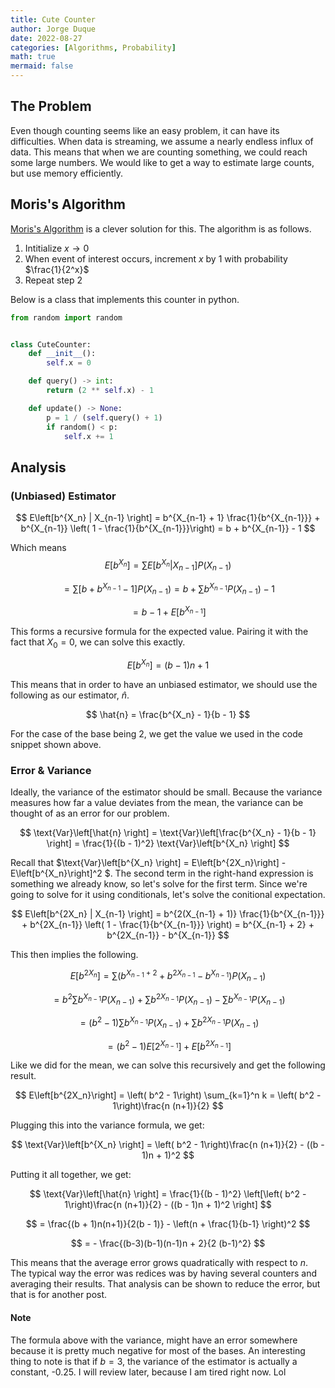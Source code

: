 ```yaml
---
title: Cute Counter
author: Jorge Duque
date: 2022-08-27
categories: [Algorithms, Probability]
math: true
mermaid: false
---
```



## The Problem
Even though counting seems like an easy problem, it can have its difficulties. When data is streaming, we assume a nearly endless influx of data. This means that when we are counting something, we could reach some large numbers. We would like to get a way to estimate large counts, but use memory efficiently.  

## Moris's Algorithm
[Moris's Algorithm](https://en.wikipedia.org/wiki/Approximate_counting_algorithm) is a clever solution for this. The algorithm is as follows.

1. Intitialize $x \to 0$
2. When event of interest occurs, increment $x$ by 1 with probability $\frac{1}{2^x}$
3. Repeat step 2

Below is a class that implements this counter in python.

```python
from random import random


class CuteCounter:
    def __init__():
        self.x = 0

    def query() -> int:
        return (2 ** self.x) - 1

    def update() -> None:
        p = 1 / (self.query() + 1)
        if random() < p:
            self.x += 1

```


## Analysis

### (Unbiased) Estimator

$$
E\left[b^{X_n} | X_{n-1} \right] = b^{X_{n-1} + 1} \frac{1}{b^{X_{n-1}}} + b^{X_{n-1}} \left( 1 - \frac{1}{b^{X_{n-1}}}\right) 
= b + b^{X_{n-1}} - 1
$$

Which means
$$
 E\left[b^{X_n}\right]
= \sum E\left[b^{X_n} | X_{n-1} \right] P(X_{n-1})
$$

$$
= \sum \left[ b + b^{X_{n-1}} - 1\right] P(X_{n-1})
= b + \sum b^{X_{n-1}}P(X_{n-1}) - 1
$$

$$
= b - 1 + E\left[ b^{X_{n-1}} \right]
$$

This forms a recursive formula for the expected value. Pairing it with the fact that $X_0 = 0$, we can solve this exactly. 

$$
E\left[b^{X_n}\right] 
= (b - 1)n + 1
$$

This means that in order to have an unbiased estimator, we should use the following as our estimator, $\hat{n}$.

$$ 
\hat{n} = \frac{b^{X_n} - 1}{b - 1}
$$

For the case of the base being 2, we get the value we used in the code snippet shown above.

### Error & Variance
Ideally, the variance of the estimator should be small. Because the variance measures how far a value deviates from the mean, the variance can be thought of as an error for our problem.

$$
\text{Var}\left[\hat{n} \right] = \text{Var}\left[\frac{b^{X_n} - 1}{b - 1} \right] = \frac{1}{(b - 1)^2}  \text{Var}\left[b^{X_n} \right]
$$

Recall that $\text{Var}\left[b^{X_n} \right] = E\left[b^{2X_n}\right] - E\left[b^{X_n}\right]^2 $. The second term in the right-hand expression is something we already know, so let's solve for the first term. Since we're going to solve for it using conditionals, let's solve the conitional expectation. 


$$
E\left[b^{2X_n} | X_{n-1} \right] 
= b^{2(X_{n-1} + 1)} \frac{1}{b^{X_{n-1}}} + b^{2X_{n-1}} \left( 1 - \frac{1}{b^{X_{n-1}}} \right) 
= b^{X_{n-1} + 2} + b^{2X_{n-1}} - b^{X_{n-1}}
$$

This then implies the following. 

$$
 E\left[b^{2X_n}\right]
= \sum \left( b^{X_{n-1} + 2} + b^{2X_{n-1}} - b^{X_{n-1}} \right) P(X_{n-1})
$$

$$
= b^2 \sum b^{X_{n-1}} P(X_{n-1}) + \sum b^{2X_{n-1}} P(X_{n-1}) - \sum b^{X_{n-1}} P(X_{n-1})
$$

$$
= \left(b^2 - 1 \right) \sum b^{X_{n-1}} P(X_{n-1}) + \sum b^{2X_{n-1}} P(X_{n-1}) 
$$

$$
= \left(b^2 - 1 \right) E\left[ 2^{X_{n-1}}\right] +  E\left[b^{2X_{n-1}}\right]
$$

Like we did for the mean, we can solve this recursively and get the following result.

$$
 E\left[b^{2X_n}\right] = \left( b^2 - 1\right) \sum_{k=1}^n k 
 = \left( b^2 - 1\right)\frac{n (n+1)}{2}
$$

Plugging this into the variance formula, we get:


$$
\text{Var}\left[b^{X_n} \right] 
= \left( b^2 - 1\right)\frac{n (n+1)}{2}  - ((b - 1)n + 1)^2 
$$

Putting it all together, we get:

$$
\text{Var}\left[\hat{n} \right] 
= \frac{1}{(b - 1)^2} \left[\left( b^2 - 1\right)\frac{n (n+1)}{2}  - ((b - 1)n + 1)^2 \right]
$$


$$
= \frac{(b + 1)n(n+1)}{2(b - 1)} - \left(n + \frac{1}{b-1}  \right)^2
$$

$$
= - \frac{(b-3)(b-1)(n-1)n + 2}{2 (b-1)^2}
$$

This means that the average error grows quadratically with respect to $n$. The typical way the error was redices was by having several counters and averaging their results. That analysis can be shown to reduce the error, but that is for another post.



#### Note
The formula above with the variance, might have an error somewhere because it is pretty much negative for most of the bases. An interesting thing to note is that if $b=3$, the variance of the estimator is actually a constant, -0.25. I will review later, because I am tired right now. Lol
